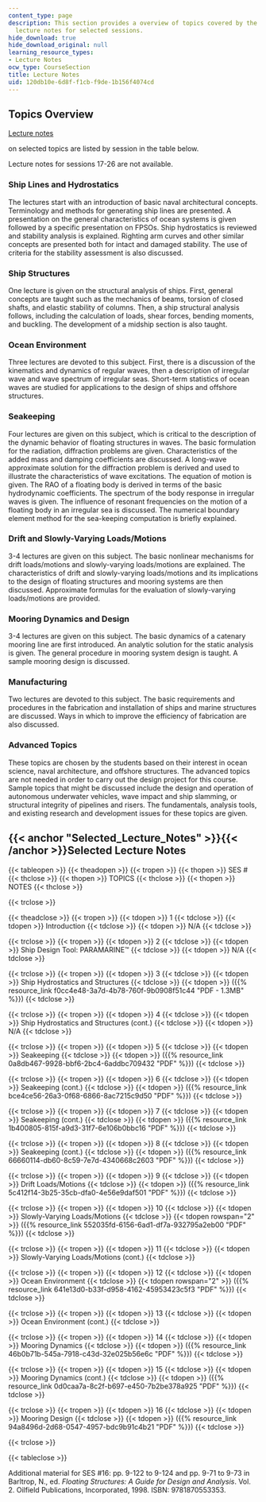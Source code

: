 ```yaml
---
content_type: page
description: This section provides a overview of topics covered by the course and
  lecture notes for selected sessions.
hide_download: true
hide_download_original: null
learning_resource_types:
- Lecture Notes
ocw_type: CourseSection
title: Lecture Notes
uid: 120db10e-6d8f-f1cb-f9de-1b156f4074cd
---
```


Topics Overview
---------------

[Lecture notes](#Selected_Lecture_Notes)

on selected topics are listed by session in the table below.

Lecture notes for sessions 17-26 are not available.

### Ship Lines and Hydrostatics

The lectures start with an introduction of basic naval architectural concepts. Terminology and methods for generating ship lines are presented. A presentation on the general characteristics of ocean systems is given followed by a specific presentation on FPSOs. Ship hydrostatics is reviewed and stability analysis is explained. Righting arm curves and other similar concepts are presented both for intact and damaged stability. The use of criteria for the stability assessment is also discussed.

### Ship Structures

One lecture is given on the structural analysis of ships. First, general concepts are taught such as the mechanics of beams, torsion of closed shafts, and elastic stability of columns. Then, a ship structural analysis follows, including the calculation of loads, shear forces, bending moments, and buckling. The development of a midship section is also taught.

### Ocean Environment

Three lectures are devoted to this subject. First, there is a discussion of the kinematics and dynamics of regular waves, then a description of irregular wave and wave spectrum of irregular seas. Short-term statistics of ocean waves are studied for applications to the design of ships and offshore structures.

### Seakeeping

Four lectures are given on this subject, which is critical to the description of the dynamic behavior of floating structures in waves. The basic formulation for the radiation, diffraction problems are given. Characteristics of the added mass and damping coefficients are discussed. A long-wave approximate solution for the diffraction problem is derived and used to illustrate the characteristics of wave excitations. The equation of motion is given. The RAO of a floating body is derived in terms of the basic hydrodynamic coefficients. The spectrum of the body response in irregular waves is given. The influence of resonant frequencies on the motion of a floating body in an irregular sea is discussed. The numerical boundary element method for the sea-keeping computation is briefly explained.

### Drift and Slowly-Varying Loads/Motions

3-4 lectures are given on this subject. The basic nonlinear mechanisms for drift loads/motions and slowly-varying loads/motions are explained. The characteristics of drift and slowly-varying loads/motions and its implications to the design of floating structures and mooring systems are then discussed. Approximate formulas for the evaluation of slowly-varying loads/motions are provided.

### Mooring Dynamics and Design

3-4 lectures are given on this subject. The basic dynamics of a catenary mooring line are first introduced. An analytic solution for the static analysis is given. The general procedure in mooring system design is taught. A sample mooring design is discussed.

### Manufacturing

Two lectures are devoted to this subject. The basic requirements and procedures in the fabrication and installation of ships and marine structures are discussed. Ways in which to improve the efficiency of fabrication are also discussed.

### Advanced Topics

These topics are chosen by the students based on their interest in ocean science, naval architecture, and offshore structures. The advanced topics are not needed in order to carry out the design project for this course. Sample topics that might be discussed include the design and operation of autonomous underwater vehicles, wave impact and ship slamming, or structural integrity of pipelines and risers. The fundamentals, analysis tools, and existing research and development issues for these topics are given.

{{< anchor "Selected_Lecture_Notes" >}}{{< /anchor >}}Selected Lecture Notes
----------------------------------------------------------------------------

{{< tableopen >}}
{{< theadopen >}}
{{< tropen >}}
{{< thopen >}}
SES #
{{< thclose >}}
{{< thopen >}}
TOPICS
{{< thclose >}}
{{< thopen >}}
NOTES
{{< thclose >}}

{{< trclose >}}

{{< theadclose >}}
{{< tropen >}}
{{< tdopen >}}
1
{{< tdclose >}}
{{< tdopen >}}
Introduction
{{< tdclose >}}
{{< tdopen >}}
N/A
{{< tdclose >}}

{{< trclose >}}
{{< tropen >}}
{{< tdopen >}}
2
{{< tdclose >}}
{{< tdopen >}}
Ship Design Tool: PARAMARINE™
{{< tdclose >}}
{{< tdopen >}}
N/A
{{< tdclose >}}

{{< trclose >}}
{{< tropen >}}
{{< tdopen >}}
3
{{< tdclose >}}
{{< tdopen >}}
Ship Hydrostatics and Structures
{{< tdclose >}}
{{< tdopen >}}
({{% resource_link f0cc4e48-3a7d-4b78-760f-9b0908f51c44 "PDF - 1.3MB" %}})
{{< tdclose >}}

{{< trclose >}}
{{< tropen >}}
{{< tdopen >}}
4
{{< tdclose >}}
{{< tdopen >}}
Ship Hydrostatics and Structures (cont.)
{{< tdclose >}}
{{< tdopen >}}
N/A
{{< tdclose >}}

{{< trclose >}}
{{< tropen >}}
{{< tdopen >}}
5
{{< tdclose >}}
{{< tdopen >}}
Seakeeping
{{< tdclose >}}
{{< tdopen >}}
({{% resource_link 0a8db467-9928-bbf6-2bc4-6addbc709432 "PDF" %}})
{{< tdclose >}}

{{< trclose >}}
{{< tropen >}}
{{< tdopen >}}
6
{{< tdclose >}}
{{< tdopen >}}
Seakeeping (cont.)
{{< tdclose >}}
{{< tdopen >}}
({{% resource_link bce4ce56-26a3-0f68-6866-8ac7215c9d50 "PDF" %}})
{{< tdclose >}}

{{< trclose >}}
{{< tropen >}}
{{< tdopen >}}
7
{{< tdclose >}}
{{< tdopen >}}
Seakeeping (cont.)
{{< tdclose >}}
{{< tdopen >}}
({{% resource_link 1b400805-815f-a9d3-31f7-6e106b0bbc16 "PDF" %}})
{{< tdclose >}}

{{< trclose >}}
{{< tropen >}}
{{< tdopen >}}
8
{{< tdclose >}}
{{< tdopen >}}
Seakeeping (cont.)
{{< tdclose >}}
{{< tdopen >}}
({{% resource_link 66660114-db60-8c59-7e7d-4340668c2603 "PDF" %}})
{{< tdclose >}}

{{< trclose >}}
{{< tropen >}}
{{< tdopen >}}
9
{{< tdclose >}}
{{< tdopen >}}
Drift Loads/Motions
{{< tdclose >}}
{{< tdopen >}}
({{% resource_link 5c412f14-3b25-35cb-dfa0-4e56e9daf501 "PDF" %}})
{{< tdclose >}}

{{< trclose >}}
{{< tropen >}}
{{< tdopen >}}
10
{{< tdclose >}}
{{< tdopen >}}
Slowly-Varying Loads/Motions
{{< tdclose >}}
{{< tdopen rowspan="2" >}}
({{% resource_link 552035fd-6156-6ad1-df7a-932795a2eb00 "PDF" %}})
{{< tdclose >}}

{{< trclose >}}
{{< tropen >}}
{{< tdopen >}}
11
{{< tdclose >}}
{{< tdopen >}}
Slowly-Varying Loads/Motions (cont.)
{{< tdclose >}}

{{< trclose >}}
{{< tropen >}}
{{< tdopen >}}
12
{{< tdclose >}}
{{< tdopen >}}
Ocean Environment
{{< tdclose >}}
{{< tdopen rowspan="2" >}}
({{% resource_link 641e13d0-b33f-d958-4162-45953423c5f3 "PDF" %}})
{{< tdclose >}}

{{< trclose >}}
{{< tropen >}}
{{< tdopen >}}
13
{{< tdclose >}}
{{< tdopen >}}
Ocean Environment (cont.)
{{< tdclose >}}

{{< trclose >}}
{{< tropen >}}
{{< tdopen >}}
14
{{< tdclose >}}
{{< tdopen >}}
Mooring Dynamics
{{< tdclose >}}
{{< tdopen >}}
({{% resource_link 46b0b71b-545a-7918-c43d-32e025b56e6c "PDF" %}})
{{< tdclose >}}

{{< trclose >}}
{{< tropen >}}
{{< tdopen >}}
15
{{< tdclose >}}
{{< tdopen >}}
Mooring Dynamics (cont.)
{{< tdclose >}}
{{< tdopen >}}
({{% resource_link 0d0caa7a-8c2f-b697-e450-7b2be378a925 "PDF" %}})
{{< tdclose >}}

{{< trclose >}}
{{< tropen >}}
{{< tdopen >}}
16
{{< tdclose >}}
{{< tdopen >}}
Mooring Design
{{< tdclose >}}
{{< tdopen >}}
({{% resource_link 94a8496d-2d68-0547-4957-bdc9b91c4b21 "PDF" %}})
{{< tdclose >}}

{{< trclose >}}

{{< tableclose >}}

Additional material for SES #16: pp. 9-122 to 9-124 and pp. 9-71 to 9-73 in Barltrop, N., ed. _Floating Structures: A Guide for Design and Analysis_. Vol. 2. Oilfield Publications, Incorporated, 1998. ISBN: 9781870553353.